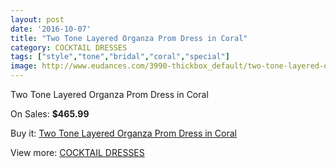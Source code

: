 ```yaml
---
layout: post
date: '2016-10-07'
title: "Two Tone Layered Organza Prom Dress in Coral"
category: COCKTAIL DRESSES
tags: ["style","tone","bridal","coral","special"]
image: http://www.eudances.com/3990-thickbox_default/two-tone-layered-organza-prom-dress-in-coral.jpg
---
```

Two Tone Layered Organza Prom Dress in Coral

On Sales: **$465.99**
<a href="https://www.eudances.com/en/cocktail-dresses/1336-two-tone-layered-organza-prom-dress-in-coral.html"><amp-img layout="responsive" width="600" height="600" src="//www.eudances.com/3990-thickbox_default/two-tone-layered-organza-prom-dress-in-coral.jpg" alt="Two Tone Layered Organza Prom Dress in Coral 0" /></a>
<a href="https://www.eudances.com/en/cocktail-dresses/1336-two-tone-layered-organza-prom-dress-in-coral.html"><amp-img layout="responsive" width="600" height="600" src="//www.eudances.com/3991-thickbox_default/two-tone-layered-organza-prom-dress-in-coral.jpg" alt="Two Tone Layered Organza Prom Dress in Coral 1" /></a>

Buy it: [Two Tone Layered Organza Prom Dress in Coral](https://www.eudances.com/en/cocktail-dresses/1336-two-tone-layered-organza-prom-dress-in-coral.html "Two Tone Layered Organza Prom Dress in Coral")

View more: [COCKTAIL DRESSES](https://www.eudances.com/en/14-cocktail-dresses "COCKTAIL DRESSES")